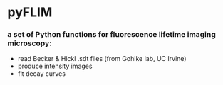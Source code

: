 # pyFLIM

### a set of Python functions for fluorescence lifetime imaging microscopy:

- read Becker &amp; Hickl .sdt files (from Gohlke lab, UC Irvine)
- produce intensity images
- fit decay curves
